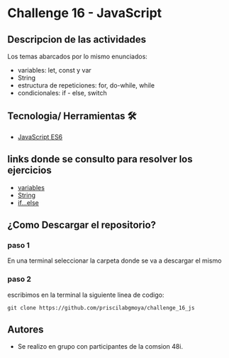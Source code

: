 # Challenge 16 - JavaScript

## Descripcion de las actividades 
Los temas abarcados por lo mismo enunciados: 
- variables: let, const y var
- String
- estructura de repeticiones: for, do-while, while
- condicionales: if - else, switch

## Tecnologia/ Herramientas 🛠️
- [JavaScript ES6](https://developer.mozilla.org/es/docs/Web/JavaScript)

## links donde se consulto para resolver los ejercicios
- [variables](https://developer.mozilla.org/es/docs/Learn/JavaScript/First_steps/Variables)
- [String](https://developer.mozilla.org/es/docs/Web/JavaScript/Reference/Global_Objects/String)
- [if...else](https://developer.mozilla.org/es/docs/Web/JavaScript/Reference/Statements/if...else)

## ¿Como Descargar el repositorio?
### paso 1 
En una terminal seleccionar la carpeta donde se va a descargar el mismo
### paso 2 
escribimos en la terminal la siguiente linea de codigo: 
```
git clone https://github.com/priscilabgmoya/challenge_16_js
```
## Autores 
- Se realizo en grupo con participantes de la comsion 48i.